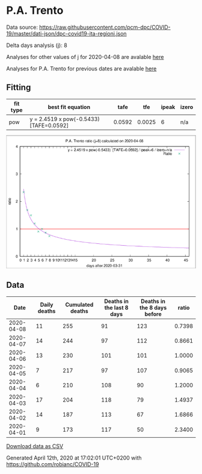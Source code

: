 # P.A. Trento

Data source: https://raw.githubusercontent.com/pcm-dpc/COVID-19/master/dati-json/dpc-covid19-ita-regioni.json

Delta days analysis (j): 8

Analyses for other values of j for 2020-04-08 are avalable [here](../2020-04-08/README.md)

Analyses for P.A. Trento for previous dates are avalable [here](../README.md)

## Fitting 
|fit type|best fit equation|tafe|tfe|ipeak|izero|
|-------|-----|--------|------|---|---|
|pow|y = 2.4519 x pow(-0.5433)  [TAFE=0.0592]|0.0592|0.0025|6|n/a|

![Plot](COVID-19_p.a._trento_j8_2020-04-08.png)

## Data
|Date|Daily deaths|Cumulated deaths|Deaths in the last 8 days|Deaths in the 8 days before|ratio|
|----|----------|-----------|-------|--------------------|-----|
|2020-04-08|11|255|91|123|0.7398|
|2020-04-07|14|244|97|112|0.8661|
|2020-04-06|13|230|101|101|1.0000|
|2020-04-05|7|217|97|107|0.9065|
|2020-04-04|6|210|108|90|1.2000|
|2020-04-03|17|204|118|79|1.4937|
|2020-04-02|14|187|113|67|1.6866|
|2020-04-01|9|173|117|50|2.3400|

[Download data as CSV](COVID-19_p.a._trento_j8_2020-04-08.csv)

Generated April 12th, 2020 at 17:02:01 UTC+0200 with https://github.com/robianc/COVID-19
